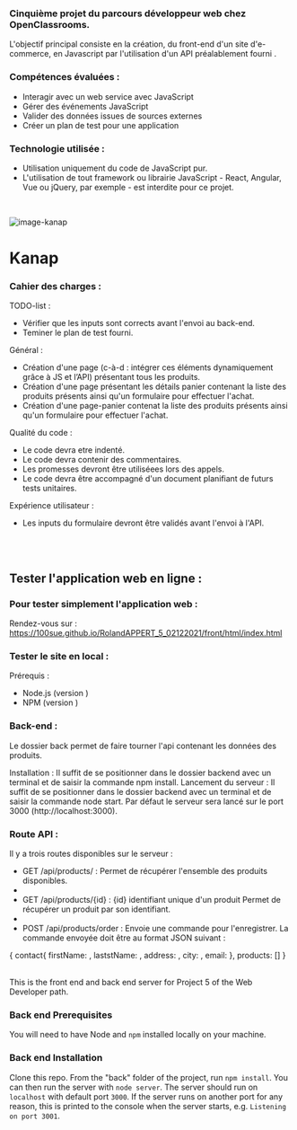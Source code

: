 ### Cinquième projet du parcours développeur web chez OpenClassrooms. ###

L'objectif principal consiste en la création, du front-end d'un site d'e-commerce, en Javascript par l'utilisation d'un API préalablement fourni .


### Compétences évaluées : ###

- Interagir avec un web service avec JavaScript
- Gérer des événements JavaScript
- Valider des données issues de sources externes
- Créer un plan de test pour une application

### Technologie utilisée : ###
- Utilisation uniquement du code de JavaScript pur. 
- L'utilisation de tout framework ou librairie JavaScript - React, Angular, Vue ou jQuery, par exemple - est interdite pour ce projet.


</br>

![image-kanap](https://user-images.githubusercontent.com/90606431/150322976-c46776fa-6492-45ae-94e4-14eccd198d93.png)

# Kanap #

### Cahier des charges : ###

TODO-list :

- Vérifier que les inputs sont corrects avant l'envoi au back-end.
- Teminer le plan de test fourni.

Général :

- Création d'une page (c-à-d : intégrer ces éléments dynamiquement grâce à JS et l’API) présentant tous les produits.
- Création d'une page présentant les détails  panier contenant la liste des produits présents ainsi qu'un formulaire pour effectuer l'achat.
- Création d'une page-panier contenat la liste des produits présents ainsi qu'un formulaire pour effectuer l'achat.

Qualité du code :

- Le code devra etre indenté.
- Le code devra contenir des commentaires.
- Les promesses devront être utiliséees lors des appels.
- Le code devra être accompagné d'un document planifiant de futurs tests unitaires.

Expérience utilisateur :

-  Les inputs du formulaire devront être validés avant l'envoi à l'API.

</br>
</br>

## Tester l'application web en ligne : ##

### Pour tester simplement l'application web : ### 
Rendez-vous sur :  https://100sue.github.io/RolandAPPERT_5_02122021/front/html/index.html



### Tester le site en local : ###

Prérequis :

- Node.js (version )
- NPM (version )

### Back-end : ###
Le dossier back permet de faire tourner l'api contenant les données des produits.

Installation : 
Il suffit de se positionner dans le dossier backend avec un terminal et de saisir la commande npm install.
Lancement du serveur : 
Il suffit de se positionner dans le dossier backend avec un terminal et de saisir la commande node start.
Par défaut le serveur sera lancé sur le port 3000 (http://localhost:3000).

### Route API : ###

Il y a trois routes disponibles sur le serveur :

- GET /api/products/  : Permet de récupérer l'ensemble des produits disponibles.
- 
- GET /api/products/{id}  : {id} identifiant unique d'un produit Permet de récupérer un produit par son identifiant.
- 
- POST /api/products/order  : Envoie une commande pour l'enregistrer. 
La commande envoyée doit être au format JSON suivant :

{
  contact{
          firstName: <string>,
          laststName: <string>,
          address: <string>,
          city: <string>,
          email: <string>
         },
          products: [<string>]
 }
 



 </br>
This is the front end and back end server for Project 5 of the Web Developer path.

### Back end Prerequisites ###

You will need to have Node and `npm` installed locally on your machine.

### Back end Installation ###

Clone this repo. From the "back" folder of the project, run `npm install`. You 
can then run the server with `node server`. 
The server should run on `localhost` with default port `3000`. If the
server runs on another port for any reason, this is printed to the
console when the server starts, e.g. `Listening on port 3001`.
